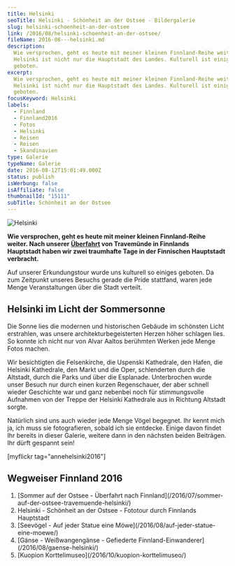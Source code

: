 ```yaml
---
title: Helsinki
seoTitle: Helsinki - Schönheit an der Ostsee - Bildergalerie
slug: helsinki-schoenheit-an-der-ostsee
link: /2016/08/helsinki-schoenheit-an-der-ostsee/
fileName: 2016-08---helsinki.md
description:
  Wie versprochen, geht es heute mit meiner kleinen Finnland-Reihe weiter.
  Helsinki ist nicht nur die Hauptstadt des Landes. Kulturell ist einiges
  geboten.
excerpt:
  Wie versprochen, geht es heute mit meiner kleinen Finnland-Reihe weiter.
  Helsinki ist nicht nur die Hauptstadt des Landes. Kulturell ist einiges
  geboten.
focusKeyword: Helsinki
labels:
  - Finnland
  - Finnland2016
  - Fotos
  - Helsinki
  - Reisen
  - Reisen
  - Skandinavien
type: Galerie
typeName: Galerie
date: 2016-08-12T15:01:49.000Z
status: publish
isWerbung: false
isAffiliate: false
thumbnailId: "15111"
subTitle: Schönheit an der Ostsee
---
```


![Helsinki](http://cardamonchai.com/wp-content/uploads/2016/08/28880459596_565382f28a_z.jpg "In Helsinki leben zahlreiche Möwen")

<strong>Wie versprochen, geht es heute mit meiner kleinen Finnland-Reihe
weiter. Nach unserer
[Überfahrt](/2016/07/sommer-auf-der-ostsee-travemuende-helsinki/) von Travemünde
in Finnlands Hauptstadt haben wir zwei traumhafte Tage in der Finnischen
Hauptstadt verbracht.</strong>

Auf unserer Erkundungstour wurde uns kulturell so einiges geboten. Da zum
Zeitpunkt unseres Besuchs gerade die Pride stattfand, waren jede Menge
Veranstaltungen über die Stadt verteilt.

## Helsinki im Licht der Sommersonne

Die Sonne lies die modernen und historischen Gebäude im schönsten Licht
erstrahlen, was unsere architekturbegeisterten Herzen höher schlagen lies. So
konnte ich nicht nur von Alvar Aaltos berühmten Werken jede Menge Fotos machen.

Wir besichtigten die Felsenkirche, die Uspenski Kathedrale, den Hafen, die
Helsinki Kathedrale, den Markt und die Oper, schlenderten durch die Altstadt,
durch die Parks und über die Esplanade. Unterbrochen wurde unser Besuch nur
durch einen kurzen Regenschauer, der aber schnell wieder Geschichte war und ganz
nebenbei noch für stimmungsvolle Aufnahmen von der Treppe der Helsinki
Kathedrale aus in Richtung Altstadt sorgte.

Natürlich sind uns auch wieder jede Menge Vögel begegnet. Ihr kennt mich ja, ich
muss sie fotografieren, sobald ich sie entdecke. Einige davon findet Ihr
bereits in dieser Galerie, weitere dann in den nächsten beiden Beiträgen. Ihr
dürft gespannt sein!

[myflickr tag="annehelsinki2016"]

## Wegweiser Finnland 2016

<ol>
    <li> [Sommer auf der Ostsee - Überfahrt nach Finnland](/2016/07/sommer-auf-der-ostsee-travemuende-helsinki/) </li>
    <li>Helsinki - Schönheit an der Ostsee - Fototour durch Finnlands Hauptstadt</li>
    <li> [Seevögel - Auf jeder Statue eine Möwe](/2016/08/auf-jeder-statue-eine-moewe/) </li>
    <li> [Gänse - Weißwangengänse - Gefiederte Finnland-Einwanderer](/2016/08/gaense-helsinki/) </li>
    <li> [Kuopion Korttelimuseo](/2016/10/kuopion-korttelimuseo/) </li>
</ol>
